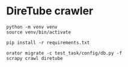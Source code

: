 # DireTube crawler

```
python -m venv venv
source venv/bin/activate

pip install -r requirements.txt

orator migrate -c test_task/config/db.py -f
scrapy crawl diretube
```

